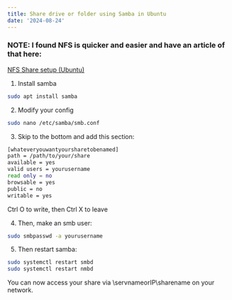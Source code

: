 ```yaml
---
title: Share drive or folder using Samba in Ubuntu
date: '2024-08-24'
---
```


### NOTE: I found NFS is quicker and easier and have an article of that here:
[NFS Share setup (Ubuntu)](./nfs)

1. Install samba
```bash
sudo apt install samba
```
2. Modify your config
```bash
sudo nano /etc/samba/smb.conf
```
3. Skip to the bottom and add this section:
```bash
[whateveryouwantyoursharetobenamed]
path = /path/to/your/share
available = yes
valid users = yourusername
read only = no
browsable = yes
public = no
writable = yes
```

Ctrl O to write, then Ctrl X to leave

4. Then, make an smb user:
```bash
sudo smbpasswd -a yourusername
```

5. Then restart samba:
```bash
sudo systemctl restart smbd
sudo systemctl restart nmbd
```

You can now access your share via \\servnameorIP\sharename on your network.